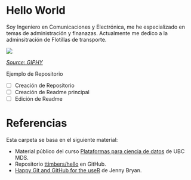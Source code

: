 # Hello World

Soy Ingeniero en Comunicaciones y Electrónica, me he especializado en temas de administración y finanazas. Actualmente me dedico a la adminsitración de Flotillas de transporte.

![](https://media.giphy.com/media/a93jwI0wkWTQs/giphy.gif)

*[Source: GIPHY](https://media.giphy.com/media/a93jwI0wkWTQs/giphy.gif)*


Ejemplo de Repositorio
- [ ] Creación de Repositorio
- [ ] Creación de Readme principal
- [ ] Edición de Readme

# Referencias
Esta carpeta se basa en el siguiente material:
- Material público del curso [Plataformas para ciencia de datos](https://github.com/UBC-MDS/DSCI_521_platforms-dsci) de UBC MDS.  
- Repositorio [ttimbers/hello](https://github.com/ttimbers/hello) en GitHub.  
- [Happy Git and GitHub for the useR](https://happygitwithr.com/index.html) de Jenny Bryan. 